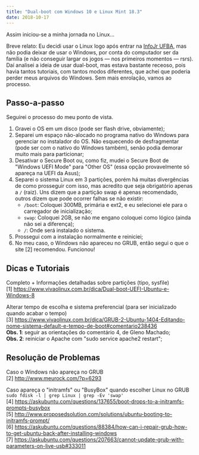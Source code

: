 ```yaml
---
title: "Dual-boot com Windows 10 e Linux Mint 18.3"
date: 2018-10-17
---
```


Assim iniciou-se a minha jornada no Linux...

Breve relato: Eu decidi usar o Linux logo após entrar na [InfoJr UFBA](https://www.infojr.com.br), mas não podia deixar de usar o Windows, por conta do computador ser da família (e não conseguir largar os jogos — nos primeiros momentos — rsrs). Daí analisei a ideia de usar dual-boot, mas estava bastante receoso, pois havia tantos tutoriais, com tantos modos diferentes, que achei que poderia perder meus arquivos do Windows.
Sem mais enrolação, vamos ao processo.

## Passo-a-passo
Seguirei o processo do meu ponto de vista.
1. Gravei o OS em um disco (pode ser flash drive, obviamente);
2. Separei um espaço não-alocado no programa nativo do Windows para gerenciar no instalador do OS. Não esquecendo de desfragmentar (pode ser com o nativo do Windows também), senão podia demorar muito mais para particionar;
3. Desativar o Secure Boot ou, como fiz, mudei o Secure Boot de "Windows UEFI Mode" para "Other OS" (essa opção provavelmente só apareça na UEFI da Asus);
4. Separei o sistema Linux em 3 partições, porém há muitas divergências de como prosseguir com isso, mas acredito que seja obrigatório apenas a `/` (raiz). Uns dizem que a partição swap é apenas recomendado, outros dizem que pode ocorrer falhas se não existir: 
	* `/boot`: Coloquei 300MB, primária e ext2, e eu selecionei ele para o carregador de inicialização;
	* `swap`: Coloquei 2GB, se não me engano coloquei como lógico (ainda não sei a diferença);
	* `/`: Onde será instalado o sistema.
5. Prossegui com a instalação normalmente e reiniciei;
6. No meu caso, o Windows não apareceu no GRUB, então segui o que o site [2] recomendou. Funcionou!



## Dicas e Tutoriais

Completo + Informações detalhadas sobre partições (tipo, sysfile)  
[1] https://www.vivaolinux.com.br/dica/Dual-boot-UEFI-Ubuntu-e-Windows-8

Alterar tempo de escolha e sistema preferencial (para ser inicializado quando acabar o tempo)  
[3] https://www.vivaolinux.com.br/dica/GRUB-2-Ubuntu-1404-Editando-nome-sistema-default-e-tempo-de-boot#comentario238436  
**Obs. 1**: seguir as orientações do comentário 4, de Gleno Machado;  
**Obs. 2**: reiniciar o Apache com "sudo service apache2 restart";



## Resolução de Problemas

Caso o Windows não apareça no GRUB  
[2] http://www.meurock.com/?p=6293

Caso apareça o "initramfs" ou "BusyBox" quando escolher Linux no GRUB  
```sudo fdisk -l | grep Linux | grep -Ev 'swap'```  
[4] https://askubuntu.com/questions/137655/boot-drops-to-a-initramfs-prompts-busybox  
[5] http://www.proposedsolution.com/solutions/ubuntu-booting-to-initramfs-prompt/  
[6] https://askubuntu.com/questions/88384/how-can-i-repair-grub-how-to-get-ubuntu-back-after-installing-windows  
[7] https://askubuntu.com/questions/207663/cannot-update-grub-with-parameters-on-live-usb#333011
